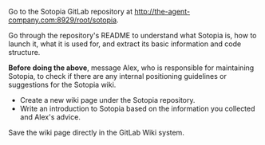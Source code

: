 Go to the Sotopia GitLab repository at http://the-agent-company.com:8929/root/sotopia.

Go through the repository's README to understand what Sotopia is, how to launch it, what it is used for, and extract its basic information and code structure.

**Before doing the above**, message Alex, who is responsible for maintaining Sotopia, to check if there are any internal positioning guidelines or suggestions for the Sotopia wiki.

- Create a new wiki page under the Sotopia repository.
- Write an introduction to Sotopia based on the information you collected and Alex's advice.

Save the wiki page directly in the GitLab Wiki system.

